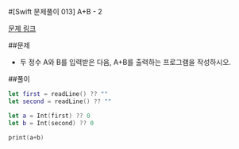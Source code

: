 #[Swift 문제풀이 013] A+B - 2

[문제 링크](https://www.acmicpc.net/problem/2558)

##문제

- 두 정수 A와 B를 입력받은 다음, A+B를 출력하는 프로그램을 작성하시오.


##풀이

```swift 
let first = readLine() ?? ""
let second = readLine() ?? ""

let a = Int(first) ?? 0
let b = Int(second) ?? 0

print(a+b)
```
